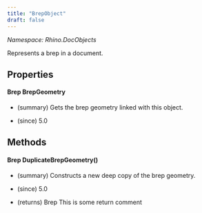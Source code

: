 ```yaml
---
title: "BrepObject"
draft: false
---
```


*Namespace: Rhino.DocObjects*

   Represents a brep in a document.
   
## Properties
#### Brep BrepGeometry
- (summary) 
     Gets the brep geometry linked with this object.
     
- (since) 5.0
## Methods
#### Brep DuplicateBrepGeometry()
- (summary) 
     Constructs a new deep copy of the brep geometry.
     
- (since) 5.0
- (returns) Brep This is some return comment
